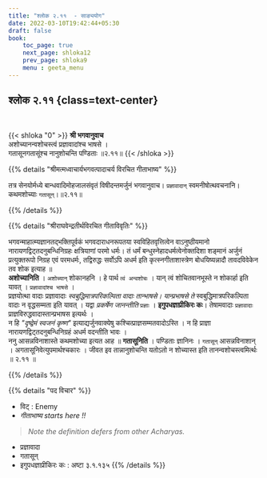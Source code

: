 ```yaml
---
title: "श्लोक २.११  - साङ्ययोग"
date: 2022-03-10T19:42:44+05:30
draft: false
book:
    toc_page: true
    next_page: shloka12
    prev_page: shloka9
    menu : geeta_menu
---
```




## श्लोक २.११ {class=text-center}

<br/>

{{< shloka  "0"  >}}
**श्री भगवानुवाच**   
अशोच्यानन्वशोचस्त्वं प्रज्ञावादांश्च भाषसे ।  
गतासूनगतासूंश्च नानुशोचन्ति पण्डिताः ॥२.११॥
{{< /shloka >}}


{{% details "श्रीमत्मध्वाचार्यभगवत्पादाचर्य विरचित  गीताभाष्य" %}}

तत्र सेनयोर्मध्ये बान्धवादिमोहजालसंवृतं विषीदन्तमर्जुनं 
भगवानुवाच। `प्रज्ञावादान्` स्वमनीषोत्थवचनानि। 
कथमशोच्याः `गतासून्`।॥२.११॥

{{% /details %}}


{{% details "श्रीराघवेन्द्रतीर्थविरचित गीताविवृतिः" %}}

भगवन्माहात्म्यज्ञानतद्भक्तिपूर्वकं भगवदाराधनरूपतया 
स्वविहितवृत्तित्वेन वाऽनुष्ठीयमानो नारायणद्विट्तदनुबन्धिनिग्रहः 
क्षत्रियाणां परमो धर्मः। तं धर्मं बन्धुस्नेहादधर्मत्वेनोक्तदिशा शङ्मानं अर्जुनं प्रत्युक्तरूपो निग्रह एवं परमधर्मः, तद्विरुद्धः 
सर्वोऽपि अधर्म इति कृत्स्नगीताशास्त्रेण बोधयिष्यन्नादौ 
तावदविवेकेन तव शोक इत्याह ॥  
**अशोच्यानिति**  । `अशोच्यान्‌` शोकानहनि । हे पार्थ 
`त्वं अन्वशोचः` । यान्‌ त्वं शोचितवानभूस्ते न शोकार्हा
इति यावत्‌ । `प्रज्ञावादांश्च भाषसे` ।   
प्रज्ञयोत्था वादाः प्रज्ञावादाः *स्वबुद्धिमात्रपरिकल्पिता वादाः तान्‍भाषसे। यान्प्रभाषसे ते*
स्वबुद्धिमात्रपरिकल्पिता वादाः न वृद्धसम्मता इति यावत्‌ । 
यद्वा *प्रकर्षेण जानन्तीति* `प्रज्ञाः` । 
**इगुपधज्ञाप्रीकिरः कः**। तेषामवादाः `प्रज्ञावादाः` प्राज्ञविरुद्धवादास्तान्प्रभाषस इत्यर्थः ।  
न हि *"दृष्द्वेमं स्वजनं कृष्ण"* 
इत्याद्यर्जुनवाक्येषु कश्चित्प्राज्ञसम्मतवादोऽस्ति । 
न हि प्राज्ञा  नारायणद्विट्तदनुबन्धिनिग्रहं अधर्म वदन्‍तीति 
भावः ।  
ननु आसन्नविनाशास्ते कथमशोच्या इत्यत आह ॥ 
**गतासूनिति** । पण्डिताः ज्ञानिनः । `गतासून्` आसन्नविनाशान्‌ । 
अगतासूनिवेत्युपमार्थश्चकारः । जीवत इव तान्नानुशोचन्ति यतोऽतो न 
शोच्यास्त इति तानन्वशोचस्त्वमिर्त्थः ॥ २.११ ॥

{{% /details %}}



{{% details "पद विचार" %}}

- विट् : Enemy
- *गीताभाष्य starts here !!*

> *Note the definition defers from other Acharyas.*
- प्रज्ञावादा   
- गतासून्  
- इगुपधज्ञाप्रीकिरः कः : अष्टा ३.१.१३५
{{% /details %}}
